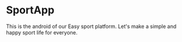 # SportApp
This is the android of our Easy sport platform. Let's make a simple and happy sport life for everyone.
